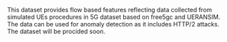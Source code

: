 This dataset provides flow based features reflecting data collected from simulated UEs procedures in 5G dataset based on free5gc and UERANSIM.
The data can be used for anomaly detection as it includes HTTP/2 attacks.
The dataset will be procided soon.
